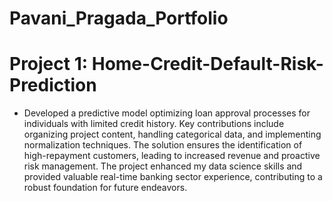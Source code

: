 # Pavani_Pragada_Portfolio

# Project 1: Home-Credit-Default-Risk-Prediction

* Developed a predictive model optimizing loan approval processes for individuals with limited credit history. Key contributions include organizing project content, handling categorical data, and implementing normalization techniques. The solution ensures the identification of high-repayment customers, leading to increased revenue and proactive risk management. The project enhanced my data science skills and provided valuable real-time banking sector experience, contributing to a robust foundation for future endeavors.
